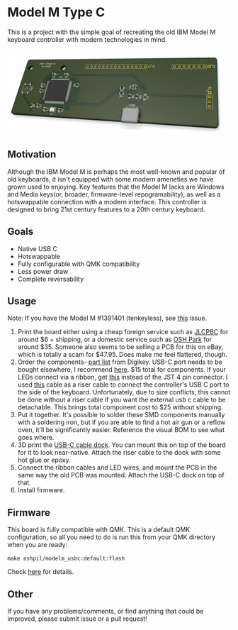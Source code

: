 # Model M Type C
This is a project with the simple goal of recreating the old IBM Model M keyboard controller with modern technologies in mind.

![Board Render](images/render.png)

## Motivation
Although the IBM Model M is perhaps the most well-known and popular of old keyboards, it isn't equipped with some modern ameneties we have grown used to enjoying. Key features that the Model M lacks are Windows and Media keys(or, broader, firmware-level repogramability), as well as a hotswappable connection with a modern interface. This controller is designed to bring 21st century features to a 20th century keyboard.

## Goals
- Native USB C
- Hotswappable
- Fully configurable with QMK compatibility
- Less power draw
- Complete reversability

## Usage
Note: If you have the Model M #1391401 (tenkeyless), see [this](https://github.com/ashpil/Model-M-Type-C-Controller/issues/2) issue.

1. Print the board either using a cheap foreign service such as [JLCPBC](https://jlcpcb.com/ "JLCPBC") for around $6 + shipping, or a domestic service such as [OSH Park](https://oshpark.com/ "OSH Park") for around $35. Someone also seems to be selling a PCB for this on eBay, which is totally a scam for $47.95. Does make me feel flattered, though.
2. Order the components- [part list](https://www.digikey.com/short/p00t8f "part list") from Digikey. USB-C port needs to be bought elsewhere, I recommend [here](https://keeb.io/products/usb-c-port-12-pin-hro-type-c-31-m-12 "usb c hro female port").  $15 total for components. If your LEDs connect via a ribbon, get [this](https://www.digikey.com/short/p012jt "this") instead of the JST 4 pin connector. I used [this](https://www.amazon.com/gp/product/B01787RB40 "usb c cable") cable as a riser cable to connect the controller's USB C port to the side of the keyboard. Unfortunately, due to size conflicts, this cannot be done without a riser cable if you want the external usb c cable to be detachable. This brings total component cost to $25 without shipping.
3. Put it together. It's possible to solder these SMD components manually with a soldering iron, but if you are able to find a hot air gun or a reflow oven, it'll be significantly easier. Reference the visual BOM to see what goes where.
4. 3D print the [USB-C cable dock](usbcdock.stl "usb c dock"). You can mount this on top of the board for it to look near-native. Attach the riser cable to the dock with some hot glue or epoxy.
4. Connect the ribbon cables and LED wires, and mount the PCB in the same way the old PCB was mounted. Attach the USB-C dock on top of that.
5. Install firmware.

## Firmware
This board is fully compatible with QMK. This is a default QMK configuration, so all you need to do is run this from your QMK directory when you are ready:

	make ashpil/modelm_usbc:default:flash
	
Check [here](https://github.com/qmk/qmk_firmware/tree/master/keyboards/ashpil/modelm_usbc "QMK profile") for details.

## Other

If you have any problems/comments, or find anything that could be improved, please submit issue or a pull request!
